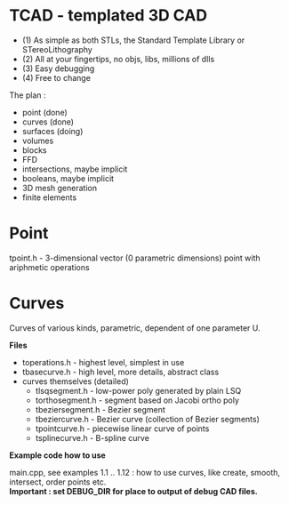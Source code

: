 # TCAD - templated 3D CAD

- (1) As simple as both STLs, the Standard Template Library or STereoLithography
- (2) All at your fingertips, no objs, libs, millions of dlls
- (3) Easy debugging
- (4) Free to change

The plan :
- point (done)
- curves (done)
- surfaces (doing)
- volumes
- blocks
- FFD
- intersections, maybe implicit
- booleans, maybe implicit
- 3D mesh generation
- finite elements

Point
=====
  tpoint.h                  - 3-dimensional vector (0 parametric dimensions) point with ariphmetic operations

Curves
======

Curves of various kinds, parametric, dependent of one parameter U.

<B>Files</B><br />

- toperations.h - highest level, simplest in use
- tbasecurve.h  - high level, more details, abstract class
- curves themselves (detailed)
    - tlsqsegment.h         - low-power poly generated by plain LSQ
    - torthosegment.h       - segment based on Jacobi ortho poly
    - tbeziersegment.h      - Bezier segment
    - tbeziercurve.h        - Bezier curve (collection of Bezier segments)
    - tpointcurve.h         - piecewise linear curve of points
    - tsplinecurve.h        - B-spline curve

<B>Example code how to use</B><br />

main.cpp, see examples 1.1 .. 1.12 : how to use curves, like create, smooth, intersect, order points etc.<br />
<B>Important : set DEBUG_DIR for place to output of debug CAD files.</B>



